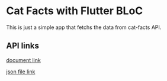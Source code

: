 # Cat Facts with Flutter BLoC

This is just a simple app that fetchs the data from cat-facts API.

## API links
[document link](https://alexwohlbruck.github.io/cat-facts/docs/)

[json file link](https://cat-fact.herokuapp.com/facts/)




